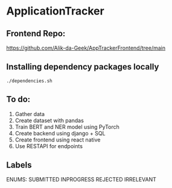 # ApplicationTracker

## Frontend Repo:
https://github.com/Alik-da-Geek/AppTrackerFrontend/tree/main

## Installing dependency packages locally
```
./dependencies.sh
```

## To do:
1. Gather data
2. Create dataset with pandas
3. Train BERT and NER model using PyTorch
4. Create backend using django + SQL
5. Create frontend using react native
6. Use RESTAPI for endpoints

## Labels
ENUMS:
SUBMITTED
INPROGRESS
REJECTED
IRRELEVANT